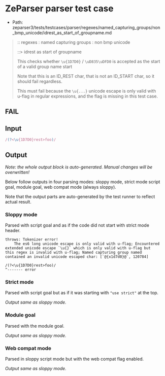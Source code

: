 # ZeParser parser test case

- Path: zeparser3/tests/testcases/parser/regexes/named_capturing_groups/non_bmp_unicode/idrest_as_start_of_groupname.md

> :: regexes : named capturing groups : non bmp unicode
>
> ::> idrest as start of groupname
>
> This checks whether `\u{1D7D0}` / `\uD835\uDFD0` is accepted as the start of a valid group name start
>
> Note that this is an ID_REST char, that is not an ID_START char, so it should fail regardless.
>
> This must fail because the `\u{...}` unicode escape is only valid with u-flag in regular expressions, and the flag is missing in this test case.

## FAIL

## Input

`````js
/(?<\u{1D7D0}rest>foo)/
`````

## Output

_Note: the whole output block is auto-generated. Manual changes will be overwritten!_

Below follow outputs in four parsing modes: sloppy mode, strict mode script goal, module goal, web compat mode (always sloppy).

Note that the output parts are auto-generated by the test runner to reflect actual result.

### Sloppy mode

Parsed with script goal and as if the code did not start with strict mode header.

`````
throws: Tokenizer error!
    The es6 long unicode escape is only valid with u-flag; Encountered extended unicode escape `\u{}` which is only valid with u-flag but this regex is invalid with u-flag; Named capturing group named contained an invalid unicode escaped char: [`@{x1d7d0}@`, 120784]

/(?<\u{1D7D0}rest>foo)/
^------- error
`````

### Strict mode

Parsed with script goal but as if it was starting with `"use strict"` at the top.

_Output same as sloppy mode._

### Module goal

Parsed with the module goal.

_Output same as sloppy mode._

### Web compat mode

Parsed in sloppy script mode but with the web compat flag enabled.

_Output same as sloppy mode._
